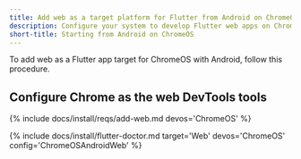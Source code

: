 ```yaml
---
title: Add web as a target platform for Flutter from Android on ChromeOS start
description: Configure your system to develop Flutter web apps on ChromeOS.
short-title: Starting from Android on ChromeOS
---
```


To add web as a Flutter app target for ChromeOS with Android,
follow this procedure.

## Configure Chrome as the web DevTools tools

{% include docs/install/reqs/add-web.md devos='ChromeOS' %}

{% include docs/install/flutter-doctor.md target='Web' devos='ChromeOS' config='ChromeOSAndroidWeb' %}
